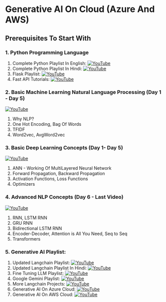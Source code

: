 # Generative AI On Cloud (Azure And AWS)

## Prerequisites To Start With

### 1. Python Programming Language
1. Complete Python Playlist In English: [![YouTube](https://img.shields.io/badge/YouTube-Video-green)](https://www.youtube.com/watch?v=bPrmA1SEN2k&list=PLZoTAELRMXVNUL99R4bDlVYsncUNvwUBB)
2. Complete Python Playlist In Hindi: [![YouTube](https://img.shields.io/badge/YouTube-Video-green)](https://www.youtube.com/watch?v=MJd9d9Mpxg0&list=PLTDARY42LDV4qqiJd1Z1tShm3mp9-rP4v)
3. Flask Playlist: [![YouTube](https://img.shields.io/badge/YouTube-Video-green)](https://www.youtube.com/watch?v=4L_xAWDRs7w&list=PLZoTAELRMXVPBaLN3e-uoVRR9hlRFRfUc)
4. Fast API Tutorials: [![YouTube](https://img.shields.io/badge/YouTube-Video-green)](https://www.youtube.com/watch?v=WU65u9d-97c&list=PLZoTAELRMXVPgsojPOHF9i0u2L83-m9P7)

### 2. Basic Machine Learning Natural Language Processing (Day 1 - Day 5)
[![YouTube](https://img.shields.io/badge/YouTube-Video-green)](https://www.youtube.com/watch?v=w3coRFpyddQ&list=PLZoTAELRMXVNNrHSKv36Lr3_156yCo6Nn)
1. Why NLP?
2. One Hot Encoding, Bag Of Words
3. TFIDF
4. Word2vec, AvgWord2vec

### 3. Basic Deep Learning Concepts (Day 1- Day 5)
[![YouTube](https://img.shields.io/badge/YouTube-Video-green)](https://www.youtube.com/watch?v=8arGWdq_KL0&list=PLZoTAELRMXVPiyueAqA_eQnsycC_DSBns)
1. ANN - Working Of MultiLayered Neural Network
2. Forward Propagation, Backward Propagation
3. Activation Functions, Loss Functions
4. Optimizers

### 4. Advanced NLP Concepts (Day 6 - Last Video)
[![YouTube](https://img.shields.io/badge/YouTube-Video-green)](https://www.youtube.com/watch?v=ZwYtqTaZ2io&list=PLZoTAELRMXVNNrHSKv36Lr3_156yCo6Nn&index=8)
1. RNN, LSTM RNN
2. GRU RNN
3. Bidirectional LSTM RNN
4. Encoder-Decoder, Attention is All You Need, Seq to Seq
5. Transformers

### 5. Generative AI Playlist:
1. Updated Langchain Playlist: [![YouTube](https://img.shields.io/badge/YouTube-Video-green)](https://www.youtube.com/watch?v=KmQOlg5YfU0&list=PLZoTAELRMXVOQPRG7VAuHL--y97opD5GQ&pp=gAQBiAQB)
2. Updated Langchain Playlist In Hindi: [![YouTube](https://img.shields.io/badge/YouTube-Video-green)](https://www.youtube.com/watch?v=tEL833CPhqw&list=PLTDARY42LDV6flFgQLJCcVSXXa58mZ9Ty&pp=iAQB)
3. Fine Tuning LLM Playlist: [![YouTube](https://img.shields.io/badge/YouTube-Video-green)](https://www.youtube.com/watch?v=Vg3dS-NLUT4&list=PLZoTAELRMXVN9VbAx5I2VvloTtYmlApe3&pp=gAQBiAQB)
4. Google Gemini Playlist: [![YouTube](https://img.shields.io/badge/YouTube-Video-green)](https://www.youtube.com/watch?v=it0l6lx3qI0&list=PLZoTAELRMXVNbDmGZlcgCA3a8mRQp5axb&pp=gAQBiAQB)
5. More Langchain Projects: [![YouTube](https://img.shields.io/badge/YouTube-Video-green)](https://www.youtube.com/watch?v=4O1rs7mrNDo&list=PLZoTAELRMXVORE4VF7WQ_fAl0L1Gljtar&pp=gAQBiAQB)
6. Generative AI On Azure Cloud: [![YouTube](https://img.shields.io/badge/YouTube-Video-green)]()
7. Generative AI On AWS Cloud: [![YouTube](https://img.shields.io/badge/YouTube-Video-green)]()
